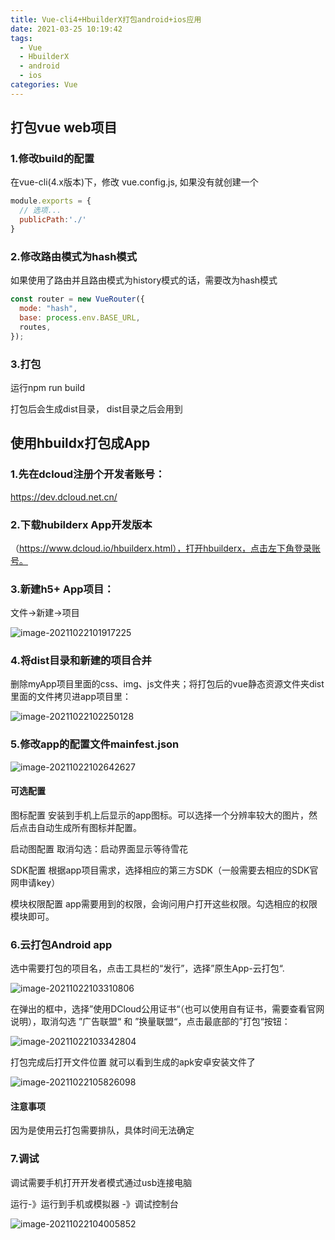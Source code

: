 ```yaml
---
title: Vue-cli4+HbuilderX打包android+ios应用
date: 2021-03-25 10:19:42
tags:
  - Vue
  - HbuilderX
  - android
  - ios
categories: Vue
---
```



## 打包vue web项目

### 1.修改build的配置

在vue-cli(4.x版本)下，修改 vue.config.js, 如果没有就创建一个

```js
module.exports = {
  // 选项...
  publicPath:'./'
}
```

### 2.修改路由模式为hash模式

如果使用了路由并且路由模式为history模式的话，需要改为hash模式

```js
const router = new VueRouter({
  mode: "hash",
  base: process.env.BASE_URL,
  routes,
});
```

### 3.打包

运行npm run build

打包后会生成dist目录， dist目录之后会用到

## 使用hbuildx打包成App

### 1.先在dcloud注册个开发者账号：

https://dev.dcloud.net.cn/

### 2.下载hubilderx App开发版本

（https://www.dcloud.io/hbuilderx.html），打开hbuilderx，点击左下角登录账号。

### 3.新建h5+ App项目：

文件->新建->项目

![image-20211022101917225](https://gitee.com/bitbw/my-gallery/raw/master/img/20211022101926.png)

### 4.将dist目录和新建的项目合并

删除myApp项目里面的css、img、js文件夹；将打包后的vue静态资源文件夹dist里面的文件拷贝进app项目里：

![image-20211022102250128](https://gitee.com/bitbw/my-gallery/raw/master/img/20211022102250.png)

### 5.修改app的配置文件mainfest.json

![image-20211022102642627](https://gitee.com/bitbw/my-gallery/raw/master/img/20211022102642.png)

#### 可选配置

图标配置
安装到手机上后显示的app图标。可以选择一个分辨率较大的图片，然后点击自动生成所有图标并配置。

启动图配置
取消勾选：启动界面显示等待雪花

SDK配置
根据app项目需求，选择相应的第三方SDK（一般需要去相应的SDK官网申请key）

模块权限配置
app需要用到的权限，会询问用户打开这些权限。勾选相应的权限模块即可。

### 6.云打包Android app

选中需要打包的项目名，点击工具栏的“发行”，选择”原生App-云打包“.

![image-20211022103310806](https://gitee.com/bitbw/my-gallery/raw/master/img/20211022103310.png)

在弹出的框中，选择”使用DCloud公用证书“（也可以使用自有证书，需要查看官网说明），取消勾选 ”广告联盟“ 和 ”换量联盟“，点击最底部的”打包“按钮：

![image-20211022103342804](https://gitee.com/bitbw/my-gallery/raw/master/img/20211022103342.png)

打包完成后打开文件位置 就可以看到生成的apk安卓安装文件了


![image-20211022105826098](https://gitee.com/bitbw/my-gallery/raw/master/img/20211022105826.png)

#### 注意事项

因为是使用云打包需要排队，具体时间无法确定

### 7.调试

调试需要手机打开开发者模式通过usb连接电脑

运行-》运行到手机或模拟器 -》调试控制台



![image-20211022104005852](https://gitee.com/bitbw/my-gallery/raw/master/img/20211022104006.png)

